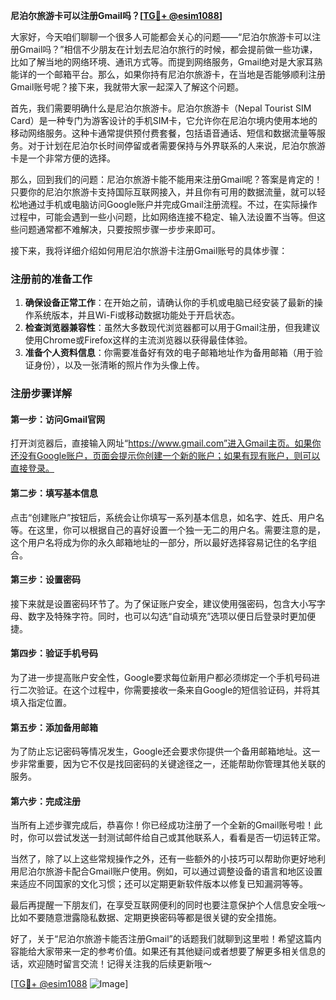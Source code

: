**尼泊尔旅游卡可以注册Gmail吗？[[TG💪+ @esim1088](https://t.me/s/esim1088)]**

大家好，今天咱们聊聊一个很多人可能都会关心的问题——“尼泊尔旅游卡可以注册Gmail吗？”相信不少朋友在计划去尼泊尔旅行的时候，都会提前做一些功课，比如了解当地的网络环境、通讯方式等。而提到网络服务，Gmail绝对是大家耳熟能详的一个邮箱平台。那么，如果你持有尼泊尔旅游卡，在当地是否能够顺利注册Gmail账号呢？接下来，我就带大家一起深入了解这个问题。

首先，我们需要明确什么是尼泊尔旅游卡。尼泊尔旅游卡（Nepal Tourist SIM Card）是一种专门为游客设计的手机SIM卡，它允许你在尼泊尔境内使用本地的移动网络服务。这种卡通常提供预付费套餐，包括语音通话、短信和数据流量等服务。对于计划在尼泊尔长时间停留或者需要保持与外界联系的人来说，尼泊尔旅游卡是一个非常方便的选择。

那么，回到我们的问题：尼泊尔旅游卡能不能用来注册Gmail呢？答案是肯定的！只要你的尼泊尔旅游卡支持国际互联网接入，并且你有可用的数据流量，就可以轻松地通过手机或电脑访问Google账户并完成Gmail注册流程。不过，在实际操作过程中，可能会遇到一些小问题，比如网络连接不稳定、输入法设置不当等。但这些问题通常都不难解决，只要按照步骤一步步来即可。

接下来，我将详细介绍如何用尼泊尔旅游卡注册Gmail账号的具体步骤：

### 注册前的准备工作

1. **确保设备正常工作**：在开始之前，请确认你的手机或电脑已经安装了最新的操作系统版本，并且Wi-Fi或移动数据功能处于开启状态。
2. **检查浏览器兼容性**：虽然大多数现代浏览器都可以用于Gmail注册，但我建议使用Chrome或Firefox这样的主流浏览器以获得最佳体验。
3. **准备个人资料信息**：你需要准备好有效的电子邮箱地址作为备用邮箱（用于验证身份），以及一张清晰的照片作为头像上传。

### 注册步骤详解

#### 第一步：访问Gmail官网
打开浏览器后，直接输入网址“https://www.gmail.com”进入Gmail主页。如果你还没有Google账户，页面会提示你创建一个新的账户；如果有现有账户，则可以直接登录。

#### 第二步：填写基本信息
点击“创建账户”按钮后，系统会让你填写一系列基本信息，如名字、姓氏、用户名等。在这里，你可以根据自己的喜好设置一个独一无二的用户名。需要注意的是，这个用户名将成为你的永久邮箱地址的一部分，所以最好选择容易记住的名字组合。

#### 第三步：设置密码
接下来就是设置密码环节了。为了保证账户安全，建议使用强密码，包含大小写字母、数字及特殊字符。同时，也可以勾选“自动填充”选项以便日后登录时更加便捷。

#### 第四步：验证手机号码
为了进一步提高账户安全性，Google要求每位新用户都必须绑定一个手机号码进行二次验证。在这个过程中，你需要接收一条来自Google的短信验证码，并将其填入指定位置。

#### 第五步：添加备用邮箱
为了防止忘记密码等情况发生，Google还会要求你提供一个备用邮箱地址。这一步非常重要，因为它不仅是找回密码的关键途径之一，还能帮助你管理其他关联的服务。

#### 第六步：完成注册
当所有上述步骤完成后，恭喜你！你已经成功注册了一个全新的Gmail账号啦！此时，你可以尝试发送一封测试邮件给自己或其他联系人，看看是否一切运转正常。

当然了，除了以上这些常规操作之外，还有一些额外的小技巧可以帮助你更好地利用尼泊尔旅游卡配合Gmail账户使用。例如，可以通过调整设备的语言和地区设置来适应不同国家的文化习惯；还可以定期更新软件版本以修复已知漏洞等等。

最后再提醒一下朋友们，在享受互联网便利的同时也要注意保护个人信息安全哦～比如不要随意泄露隐私数据、定期更换密码等都是很关键的安全措施。

好了，关于“尼泊尔旅游卡能否注册Gmail”的话题我们就聊到这里啦！希望这篇内容能给大家带来一定的参考价值。如果还有其他疑问或者想要了解更多相关信息的话，欢迎随时留言交流！记得关注我的后续更新哦～

[[TG💪+ @esim1088](https://t.me/s/esim1088) ![Image](https://i.postimg.cc/4NQfJmqS/Snipaste-2025-05-13-00-14-12.png)]